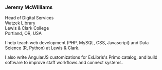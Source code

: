 ### Jeremy McWilliams
Head of Digital Services<br>
Watzek Library<br>
Lewis & Clark College<br>
Portland, OR, USA

I help teach web development (PHP, MySQL, CSS, Javascript) and Data Science (R, Python) at Lewis & Clark.

I also write AngularJS customizations for ExLibris's Primo catalog, and build software to improve staff workflows and connect systems.

<!--
**jeremymcwilliams/jeremymcwilliams** is a ✨ _special_ ✨ repository because its `README.md` (this file) appears on your GitHub profile.

Here are some ideas to get you started:

- 🔭 I’m currently working on ...
- 🌱 I’m currently learning ...
- 👯 I’m looking to collaborate on ...
- 🤔 I’m looking for help with ...
- 💬 Ask me about ...
- 📫 How to reach me: ...
- 😄 Pronouns: ...
-->
